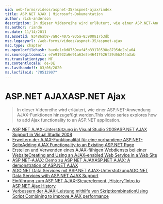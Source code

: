 ```yaml
---
uid: web-forms/videos/aspnet-35/aspnet-ajax/index
title: ASP.NET AJAX | Microsoft-Dokumentation
author: rick-anderson
description: In dieser Videoreihe wird erläutert, wie einer ASP.NET-Anwendung AJAX-Funktionen hinzugefügt werden.
ms.author: riande
ms.date: 11/14/2011
ms.assetid: 93486ab8-7a8c-4075-935a-83900817b3db
msc.legacyurl: /web-forms/videos/aspnet-35/aspnet-ajax
msc.type: chapter
ms.openlocfilehash: bae6e1c8d8739eaf45b33170598e8795de2b1a64
ms.sourcegitcommit: e7e91932a6e91a63e2e46417626f39d6b244a3ab
ms.translationtype: MT
ms.contentlocale: de-DE
ms.lasthandoff: 03/06/2020
ms.locfileid: "78512907"
---
```

# <a name="aspnet-ajax"></a><span data-ttu-id="bf3a1-103">ASP.NET AJAX</span><span class="sxs-lookup"><span data-stu-id="bf3a1-103">ASP.NET Ajax</span></span>

> <span data-ttu-id="bf3a1-104">In dieser Videoreihe wird erläutert, wie einer ASP.NET-Anwendung AJAX-Funktionen hinzugefügt werden.</span><span class="sxs-lookup"><span data-stu-id="bf3a1-104">This video series explores how to add Ajax functionality to an ASP.NET application.</span></span>

- [<span data-ttu-id="bf3a1-105">ASP.NET AJAX-Unterstützung in Visual Studio 2008</span><span class="sxs-lookup"><span data-stu-id="bf3a1-105">ASP.NET AJAX Support in Visual Studio 2008</span></span>](aspnet-ajax-support-in-visual-studio-2008.md)
- [<span data-ttu-id="bf3a1-106">Erweitern der AJAX-Funktionalität für eine vorhandene ASP.NET-Seite</span><span class="sxs-lookup"><span data-stu-id="bf3a1-106">Adding AJAX Functionality to an Existing ASP.NET Page</span></span>](adding-ajax-functionality-to-an-existing-aspnet-page.md)
- [<span data-ttu-id="bf3a1-107">Erstellen und Verwenden eines AJAX-fähigen Webdiensts bei einer Website</span><span class="sxs-lookup"><span data-stu-id="bf3a1-107">Creating and Using an AJAX-enabled Web Service in a Web Site</span></span>](creating-and-using-an-ajax-enabled-web-service-in-a-web-site.md)
- [<span data-ttu-id="bf3a1-108">ASP.NET-AJAX: Demo zu ASP.NET AJAX</span><span class="sxs-lookup"><span data-stu-id="bf3a1-108">ASP.NET AJAX: A demonstration of ASP.NET AJAX</span></span>](aspnet-ajax-a-demonstration-of-aspnet-ajax.md)
- [<span data-ttu-id="bf3a1-109">ADO.NET Data Services mit ASP.NET AJAX-Unterstützung</span><span class="sxs-lookup"><span data-stu-id="bf3a1-109">ADO.NET Data Services with ASP.NET AJAX Support</span></span>](adonet-data-services-with-aspnet-ajax-support.md)
- [<span data-ttu-id="bf3a1-110">Einführung zum ASP.NET AJAX-Steuerelement „History“</span><span class="sxs-lookup"><span data-stu-id="bf3a1-110">Intro to ASP.NET Ajax History</span></span>](introduction-to-aspnet-ajax-history.md)
- [<span data-ttu-id="bf3a1-111">Verbessern der AJAX-Leistung mithilfe von Skriptkombination</span><span class="sxs-lookup"><span data-stu-id="bf3a1-111">Using Script Combining to improve AJAX performance</span></span>](using-script-combining-to-improve-ajax-performance.md)
